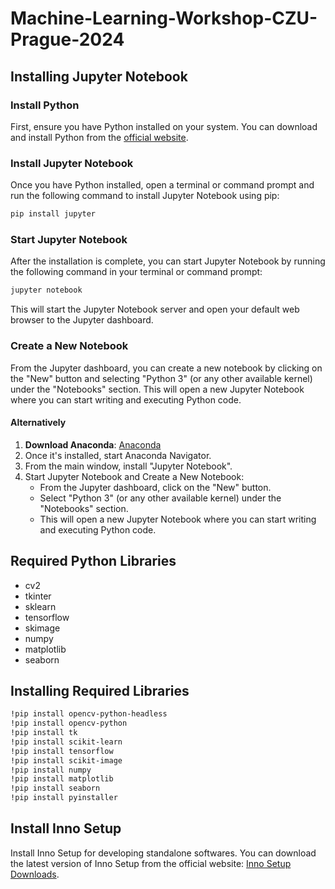# Machine-Learning-Workshop-CZU-Prague-2024


## Installing Jupyter Notebook

### Install Python
First, ensure you have Python installed on your system. You can download and install Python from the [official website](https://www.python.org/).

### Install Jupyter Notebook
Once you have Python installed, open a terminal or command prompt and run the following command to install Jupyter Notebook using pip:
```bash
pip install jupyter
```

### Start Jupyter Notebook
After the installation is complete, you can start Jupyter Notebook by running the following command in your terminal or command prompt:
```bash
jupyter notebook
```
This will start the Jupyter Notebook server and open your default web browser to the Jupyter dashboard.

### Create a New Notebook
From the Jupyter dashboard, you can create a new notebook by clicking on the "New" button and selecting "Python 3" (or any other available kernel) under the "Notebooks" section. This will open a new Jupyter Notebook where you can start writing and executing Python code.

#### Alternatively
1. **Download Anaconda**: [Anaconda](https://www.anaconda.com/)
2. Once it's installed, start Anaconda Navigator.
3. From the main window, install "Jupyter Notebook".
4. Start Jupyter Notebook and Create a New Notebook:
   - From the Jupyter dashboard, click on the "New" button.
   - Select "Python 3" (or any other available kernel) under the "Notebooks" section.
   - This will open a new Jupyter Notebook where you can start writing and executing Python code.


## Required Python Libraries
- cv2
- tkinter
- sklearn
- tensorflow
- skimage
- numpy
- matplotlib
- seaborn

## Installing Required Libraries

```bash
!pip install opencv-python-headless
!pip install opencv-python
!pip install tk
!pip install scikit-learn
!pip install tensorflow
!pip install scikit-image
!pip install numpy
!pip install matplotlib
!pip install seaborn
!pip install pyinstaller

```

## Install Inno Setup
Install Inno Setup for developing standalone softwares. You can download the latest version of Inno Setup from the official website: [Inno Setup Downloads](https://jrsoftware.org/isdl.php).

